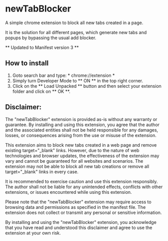 # newTabBlocker

A simple chrome extension to block all new tabs created in a page. 

It is the solution for all different pages, which generate new tabs and popups by bypassing the usual
add blocker.

** Updated to Manifest version 3 **

## How to install

1. Goto search bar and type: * chrome://extension *
2. Simply turn Developer Mode to ** ON ** in the top right corner.
3. Click on the ** Load Unpacked ** button and then select your extension folder and click on ** OK **.

## Disclaimer:

The "newTabBlocker" extension is provided as-is without any warranty or guarantee. By installing and using this extension, you agree that the author and the associated entities shall not be held responsible for any damages, losses, or consequences arising from the use or misuse of the extension.

This extension aims to block new tabs created in a web page and remove existing target="_blank" links. However, due to the nature of web technologies and browser updates, the effectiveness of the extension may vary and cannot be guaranteed for all websites and scenarios. The extension may not be able to block all new tab creations or remove all target="_blank" links in every case.

It is recommended to exercise caution and use this extension responsibly. The author shall not be liable for any unintended effects, conflicts with other extensions, or issues encountered while using this extension.

Please note that the "newTabBlocker" extension may require access to browsing data and permissions as specified in the manifest file. The extension does not collect or transmit any personal or sensitive information.

By installing and using the "newTabBlocker" extension, you acknowledge that you have read and understood this disclaimer and agree to use the extension at your own risk.
